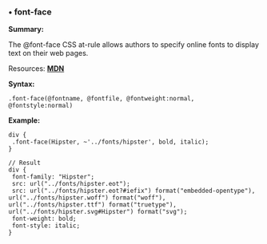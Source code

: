 ### <a name="font-face"></a> &#8226; font-face
**Summary:**

The @font-face CSS at-rule allows authors to specify online fonts to display text on their web pages.

Resources: **[MDN](https://developer.mozilla.org/en-US/docs/Web/CSS/@font-face)**

**Syntax:**

    .font-face(@fontname, @fontfile, @fontweight:normal, @fontstyle:normal) 
  
**Example:**

    div {
     .font-face(Hipster, ~'../fonts/hipster', bold, italic);
    }
    
    // Result
    div {
     font-family: "Hipster";
     src: url("../fonts/hipster.eot");
     src: url("../fonts/hipster.eot?#iefix") format("embedded-opentype"), url("../fonts/hipster.woff") format("woff"), url("../fonts/hipster.ttf") format("truetype"), url("../fonts/hipster.svg#Hipster") format("svg");
     font-weight: bold;
     font-style: italic;
    }

